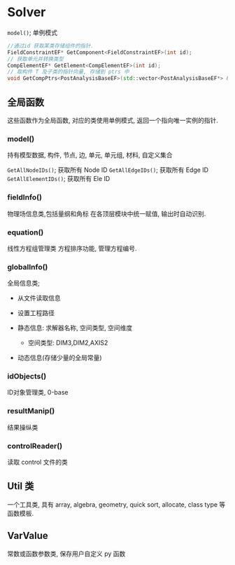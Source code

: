 # Solver

`model()`; 单例模式

```cpp
//通过id 获取某类存储组件的指针.
FieldConstraintEF* GetComponent<FieldConstraintEF>(int id);
// 获取单元并转换类型
CompElementEF* GetElement<CompElementEF>(int id);
// 取构件 T 及子类的指针向量, 存储到 ptrs 中
void GetCompPtrs<PostAnalysisBaseEF>(std::vector<PostAnalysisBaseEF*> &ptrs)
```

## 全局函数

这些函数作为全局函数, 对应的类使用单例模式,
返回一个指向唯一实例的指针.

### model()

持有模型数据,
构件,
节点, 边,  单元, 单元组,
材料, 自定义集合

`GetAllNodeIDs()`; 获取所有 Node ID
`GetAllEdgeIDs()`; 获取所有 Edge ID
`GetAllElementIDs()`; 获取所有 Ele ID

### fieldInfo()

物理场信息类,包括量纲和角标
在各顶层模块中统一赋值, 输出时自动识别.

### equation()

线性方程组管理类
方程排序功能, 管理方程编号.

### globalInfo()

全局信息类;

+ 从文件读取信息
+ 设置工程路径

+ 静态信息: 求解器名称, 空间类型, 空间维度
    + 空间类型: DIM3,DIM2,AXIS2

+ 动态信息(存储少量的全局常量)

### idObjects()

ID对象管理类, 0-base

### resultManip()

结果操纵类

### controlReader()

读取 control 文件的类

## Util 类

一个工具类, 具有
array, algebra, geometry, quick sort, allocate,
class type 等函数模板.

## VarValue

常数或函数参数类,
保存用户自定义 py 函数
